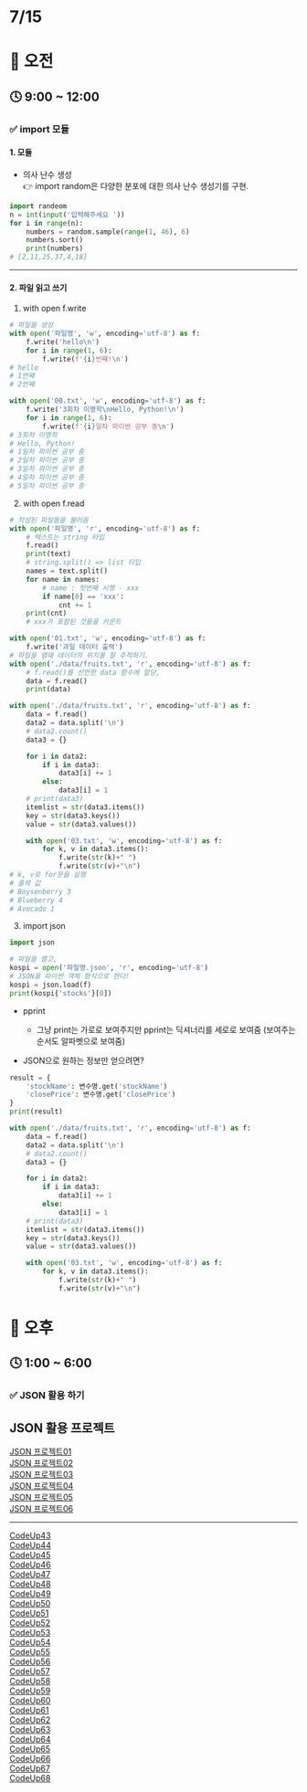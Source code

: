 # 7/15

# 🌇 오전

## 🕓 9:00 ~ 12:00

### ✅ import 모듈

#### 1. 모듈

- 의사 난수 생성   
👉 import random은 다양한 분포에 대한 의사 난수 생성기를 구현.
```python
import randeom
n = int(input('입력해주세요 '))
for i in range(n):
    numbers = random.sample(range(1, 46), 6)
    numbers.sort()
    print(numbers)
# [2,11,25,37,4,18]
```

-----

#### 2. 파일 읽고 쓰기

1. with open f.write
```python
# 파일을 생성
with open('파일명', 'w', encoding='utf-8') as f:
    f.write('hello\n')
    for i in range(1, 6):
        f.write(f'{i}번째!\n')
# hello
# 1번째
# 2번째
```
```python
with open('00.txt', 'w', encoding='utf-8') as f:
    f.write('3회차 이명학\nHello, Python!\n')
    for i in range(1, 6):
        f.write(f'{i}일차 파이썬 공부 중\n')
# 3회차 이명학
# Hello, Python!
# 1일차 파이썬 공부 중
# 2일차 파이썬 공부 중
# 3일차 파이썬 공부 중
# 4일차 파이썬 공부 중
# 5일차 파이썬 공부 중
```

2. with open f.read
```python
# 작성된 파일들을 불러옴
with open('파일명', 'r', encoding='utf-8') as f:
    # 텍스트는 string 타입
    f.read()
    print(text)
    # string.split() => list 타입
    names = text.split()
    for name in names:
        # name : 첫번째 시행 - xxx
        if name[0] == 'xxx':
            cnt += 1
    print(cnt)
    # xxx가 포함된 것들을 카운트
```

```python
with open('01.txt', 'w', encoding='utf-8') as f:
    f.write('과일 데이터 출력')
# 파일을 열때 데이터의 위치를 잘 추적하기.
with open('./data/fruits.txt', 'r', encoding='utf-8') as f:
    # f.read()를 선언한 data 함수에 할당, 
    data = f.read()
    print(data)
```
```python
with open('./data/fruits.txt', 'r', encoding='utf-8') as f:
    data = f.read()
    data2 = data.split('\n')
    # data2.count()
    data3 = {}

    for i in data2:
        if i in data3:
            data3[i] += 1
        else:
            data3[i] = 1
    # print(data3)
    itemlist = str(data3.items())
    key = str(data3.keys())
    value = str(data3.values())

    with open('03.txt', 'w', encoding='utf-8') as f:
        for k, v in data3.items():
            f.write(str(k)+" ")
            f.write(str(v)+"\n")
# k, v로 for문을 실행
# 출력 값
# Boysenberry 3
# Blueberry 4
# Avocado 1
```

3. import json
```python
import json

# 파일을 열고,
kospi = open('파일명.json', 'r', encoding='utf-8')
# JSON을 파이썬 객체 형식으로 한다!
kospi = json.load(f)
print(kospi{'stocks'}[0])
```

- pprint
    - 그냥 print는 가로로 보여주지만 pprint는 딕셔너리를 세로로 보여줌
    (보여주는 순서도 알파벳으로 보여줌)

- JSON으로 원하는 정보만 얻으려면?
```python
result = {
    'stockName': 변수명.get('stockName')
    'closePrice': 변수명.get('closePrice')
}
print(result)
```
```python
with open('./data/fruits.txt', 'r', encoding='utf-8') as f:
    data = f.read()
    data2 = data.split('\n')
    # data2.count()
    data3 = {}

    for i in data2:
        if i in data3:
            data3[i] += 1
        else:
            data3[i] = 1
    # print(data3)
    itemlist = str(data3.items())
    key = str(data3.keys())
    value = str(data3.values())

    with open('03.txt', 'w', encoding='utf-8') as f:
        for k, v in data3.items():
            f.write(str(k)+" ")
            f.write(str(v)+"\n")
```

# 🌆 오후

## 🕓 1:00 ~ 6:00

### ✅ JSON 활용 하기

## JSON 활용 프로젝트

[JSON 프로젝트01](../2%EC%A3%BC%EC%B0%A8%202022.07/JSON/00.py)   
[JSON 프로젝트02](../2%EC%A3%BC%EC%B0%A8%202022.07/JSON/01.py)   
[JSON 프로젝트03](../2%EC%A3%BC%EC%B0%A8%202022.07/JSON/02.py)   
[JSON 프로젝트04](../2%EC%A3%BC%EC%B0%A8%202022.07/JSON/03.py)   
[JSON 프로젝트05](../2%EC%A3%BC%EC%B0%A8%202022.07/JSON/04.py)   
[JSON 프로젝트06](../2%EC%A3%BC%EC%B0%A8%202022.07/JSON/05.py)   

-----
[CodeUp43](../2%EC%A3%BC%EC%B0%A8%202022.07/CodeUp/CodeUp51.py)   
[CodeUp44](../2%EC%A3%BC%EC%B0%A8%202022.07/CodeUp/CodeUp52.py)   
[CodeUp45](../2%EC%A3%BC%EC%B0%A8%202022.07/CodeUp/CodeUp53.py)   
[CodeUp46](../2%EC%A3%BC%EC%B0%A8%202022.07/CodeUp/CodeUp54.py)   
[CodeUp47](../2%EC%A3%BC%EC%B0%A8%202022.07/CodeUp/CodeUp55.py)   
[CodeUp48](../2%EC%A3%BC%EC%B0%A8%202022.07/CodeUp/CodeUp56.py)   
[CodeUp49](../2%EC%A3%BC%EC%B0%A8%202022.07/CodeUp/CodeUp57.py)   
[CodeUp50](../2%EC%A3%BC%EC%B0%A8%202022.07/CodeUp/CodeUp58.py)   
[CodeUp51](../2%EC%A3%BC%EC%B0%A8%202022.07/CodeUp/CodeUp59.py)   
[CodeUp52](../2%EC%A3%BC%EC%B0%A8%202022.07/CodeUp/CodeUp60.py)   
[CodeUp53](../2%EC%A3%BC%EC%B0%A8%202022.07/CodeUp/CodeUp61.py)   
[CodeUp54](../2%EC%A3%BC%EC%B0%A8%202022.07/CodeUp/CodeUp62.py)   
[CodeUp55](../2%EC%A3%BC%EC%B0%A8%202022.07/CodeUp/CodeUp63.py)   
[CodeUp56](../2%EC%A3%BC%EC%B0%A8%202022.07/CodeUp/CodeUp64.py)   
[CodeUp57](../2%EC%A3%BC%EC%B0%A8%202022.07/CodeUp/CodeUp65.py)   
[CodeUp58](../2%EC%A3%BC%EC%B0%A8%202022.07/CodeUp/CodeUp66.py)   
[CodeUp59](../2%EC%A3%BC%EC%B0%A8%202022.07/CodeUp/CodeUp67.py)   
[CodeUp60](../2%EC%A3%BC%EC%B0%A8%202022.07/CodeUp/CodeUp68.py)   
[CodeUp61](../2%EC%A3%BC%EC%B0%A8%202022.07/CodeUp/CodeUp69.py)   
[CodeUp62](../2%EC%A3%BC%EC%B0%A8%202022.07/CodeUp/CodeUp70.py)   
[CodeUp63](../2%EC%A3%BC%EC%B0%A8%202022.07/CodeUp/CodeUp71.py)   
[CodeUp64](../2%EC%A3%BC%EC%B0%A8%202022.07/CodeUp/CodeUp72.py)   
[CodeUp65](../2%EC%A3%BC%EC%B0%A8%202022.07/CodeUp/CodeUp73.py)   
[CodeUp66](../2%EC%A3%BC%EC%B0%A8%202022.07/CodeUp/CodeUp74.py)   
[CodeUp67](../2%EC%A3%BC%EC%B0%A8%202022.07/CodeUp/CodeUp75.py)   
[CodeUp68](../2%EC%A3%BC%EC%B0%A8%202022.07/CodeUp/CodeUp76.py)   
 
